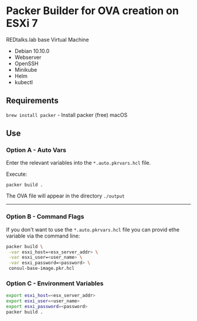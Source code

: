 # Packer Builder for OVA creation on ESXi 7

REDtalks.lab base Virtual Machine
* Debian 10.10.0
* Webserver
* OpenSSH
* Minikube
* Helm
* kubectl

## Requirements

`brew install packer` - Install packer (free) macOS


## Use

### Option A - Auto Vars

Enter the relevant variables into the `*.auto.pkrvars.hcl` file. 

Execute:

`packer build .`

The OVA file will appear in the directory `./output`

---
### Option B - Command Flags

If you don't want to use the `*.auto.pkrvars.hcl` file you can provid ethe variable via the command line:

```sh
packer build \
 -var esxi_host=<esx_server_addr> \
 -var esxi_user=<user_name> \
 -var esxi_password=<password> \
 consul-base-image.pkr.hcl 
```

### Option C - Environment Variables

```sh
export esxi_host=<esx_server_addr>
export esxi_user=<user_name>
export esxi_password=<password>
packer build .
```